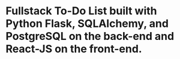 # Fullstack To-Do List built with Python Flask, SQLAlchemy, and PostgreSQL on the back-end and React-JS on the front-end.
